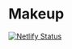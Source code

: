 # Makeup

[![Netlify Status](https://api.netlify.com/api/v1/badges/5d1344fc-cb90-40b6-babe-38e5a174e6b1/deploy-status)](https://app.netlify.com/projects/tiny-syrniki-7dc21b/deploys)